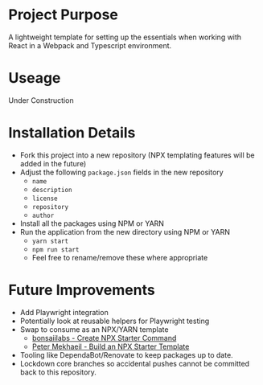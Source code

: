 # Project Purpose

A lightweight template for setting up the essentials when working with React in a Webpack and Typescript environment.

# Useage

Under Construction

# Installation Details

- Fork this project into a new repository (NPX templating features will be added in the future)
- Adjust the following `package.json` fields in the new repository
    - `name`
    - `description`
    - `license`
    - `repository`
    - `author`
- Install all the packages using NPM or YARN
- Run the application from the new directory using NPM or YARN
    - `yarn start`
    - `npm run start`
    - Feel free to rename/remove these where appropriate

# Future Improvements

- Add Playwright integration
- Potentially look at reusable helpers for Playwright testing
- Swap to consume as an NPX/YARN template
    - [bonsaiilabs - Create NPX Starter Command](https://bonsaiilabs.com/create-npx-starter-command/)
    - [Peter Mekhaeil - Build an NPX Starter Template](https://petermekhaeil.com/how-to-build-an-npx-starter-template/)
- Tooling like DependaBot/Renovate to keep packages up to date.
- Lockdown core branches so accidental pushes cannot be committed back to this repository.